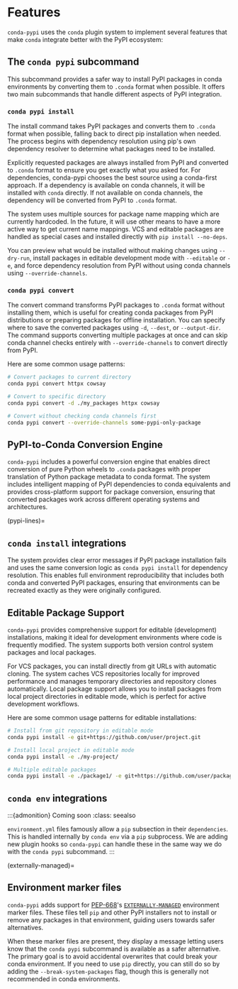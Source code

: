 # Features

`conda-pypi` uses the `conda` plugin system to implement several features
that make `conda` integrate better with the PyPI ecosystem:

## The `conda pypi` subcommand

This subcommand provides a safer way to install PyPI packages in conda
environments by converting them to `.conda` format when possible. It offers two
main subcommands that handle different aspects of PyPI integration.

### `conda pypi install`

The install command takes PyPI packages and converts them to `.conda` format
when possible, falling back to direct pip installation when needed. The
process begins with dependency resolution using pip's own dependency resolver
to determine what packages need to be installed.

Explicitly requested packages are always installed from PyPI and converted
to `.conda` format to ensure you get exactly what you asked for. For
dependencies, conda-pypi chooses the best source using a
conda-first approach. If a dependency is available on conda channels, it will
be installed with `conda` directly. If not available on conda channels, the
dependency will be converted from PyPI to `.conda` format.

The system uses multiple sources for package name mapping which are
currently hardcoded.  In the future, it will use other means to have
a more active way to get current name mappings. VCS and editable packages
are handled as special cases and installed directly with `pip install --no-deps`.

You can preview what would be installed without making changes using
`--dry-run`, install packages in editable development mode with `--editable`
or `-e`, and force dependency resolution from PyPI without using conda
channels using `--override-channels`.

### `conda pypi convert`

The convert command transforms PyPI packages to `.conda` format without
installing them, which is useful for creating conda packages from PyPI
distributions or preparing packages for offline installation. You can specify
where to save the converted packages using `-d`, `--dest`, or `--output-dir`.
The command supports converting multiple packages at once and can skip conda
channel checks entirely with `--override-channels` to convert directly from
PyPI.

Here are some common usage patterns:

```bash
# Convert packages to current directory
conda pypi convert httpx cowsay

# Convert to specific directory
conda pypi convert -d ./my_packages httpx cowsay

# Convert without checking conda channels first
conda pypi convert --override-channels some-pypi-only-package
```

## PyPI-to-Conda Conversion Engine

`conda-pypi` includes a powerful conversion engine that enables direct
conversion of pure Python wheels to `.conda` packages with proper translation of
Python package metadata to conda format. The system includes intelligent
mapping of PyPI dependencies to conda equivalents and provides cross-platform
support for package conversion, ensuring that converted packages work
across different operating systems and architectures.

(pypi-lines)=


## `conda install` integrations

The system provides clear error messages if PyPI package installation fails
and uses the same conversion logic as `conda pypi install` for
dependency resolution. This enables full environment reproducibility that
includes both conda and converted PyPI packages, ensuring that environments
can be recreated exactly as they were originally configured.

## Editable Package Support

`conda-pypi` provides comprehensive support for editable (development)
installations, making it ideal for development environments where code is
frequently modified. The system supports both version control system packages
and local packages.

For VCS packages, you can install directly from git URLs with automatic
cloning. The system caches VCS repositories locally for improved performance
and manages temporary directories and repository clones automatically. Local
package support allows you to install packages from local project directories
in editable mode, which is perfect for active development workflows.

Here are some common usage patterns for editable installations:

```bash
# Install from git repository in editable mode
conda pypi install -e git+https://github.com/user/project.git

# Install local project in editable mode
conda pypi install -e ./my-project/

# Multiple editable packages
conda pypi install -e ./package1/ -e git+https://github.com/user/package2.git
```

## `conda env` integrations

:::{admonition} Coming soon
:class: seealso

`environment.yml` files famously allow a `pip` subsection in their
`dependencies`. This is handled internally by `conda env` via a `pip`
subprocess. We are adding new plugin hooks so `conda-pypi` can handle these
in the same way we do with the `conda pypi` subcommand.
:::

(externally-managed)=

## Environment marker files

`conda-pypi` adds support for
[PEP-668](https://peps.python.org/pep-0668/)'s
[`EXTERNALLY-MANAGED`](https://packaging.python.org/en/latest/specifications/externally-managed-environments/)
environment marker files. These files tell `pip` and other PyPI installers
not to install or remove any packages in that environment, guiding users
towards safer alternatives.

When these marker files are present, they display a message letting users
know that the `conda pypi` subcommand is available as a safer alternative. The
primary goal is to avoid accidental overwrites that could break your conda
environment. If you need to use `pip` directly, you can still do so by adding
the `--break-system-packages` flag, though this is generally not recommended
in conda environments.
